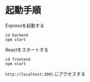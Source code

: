 # 起動手順

Expressを起動する
```
cd backend
npm start
```
Reactをスタートする
```
cd frontend
npm start
```

`http://localhost:3001` にアクセスする
